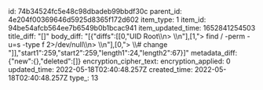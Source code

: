id: 74b34524fc5e48c98dbadeb99bbdf30c
parent_id: 4e204f00369646d5925d8365f172d602
item_type: 1
item_id: 94be54afcb564ee7b6549b0b1bcac941
item_updated_time: 1652841254503
title_diff: "[]"
body_diff: "[{\"diffs\":[[0,\"UID Root\\\n> \\\n\"],[1,\"> find / -perm -u=s -type f 2>/dev/null\\\n> \\\n\"],[0,\"> \\\\# change \"]],\"start1\":259,\"start2\":259,\"length1\":24,\"length2\":67}]"
metadata_diff: {"new":{},"deleted":[]}
encryption_cipher_text: 
encryption_applied: 0
updated_time: 2022-05-18T02:40:48.257Z
created_time: 2022-05-18T02:40:48.257Z
type_: 13